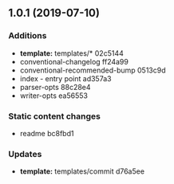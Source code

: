 ## 1.0.1 (2019-07-10)


### Additions

* **template:** templates/* 02c5144
*  conventional-changelog ff24a99
*  conventional-recommended-bump 0513c9d
*  index - entry point ad357a3
*  parser-opts 88c28e4
*  writer-opts ea56553


### Static content changes

*  readme bc8fbd1


### Updates

* **template:** templates/commit d76a5ee



